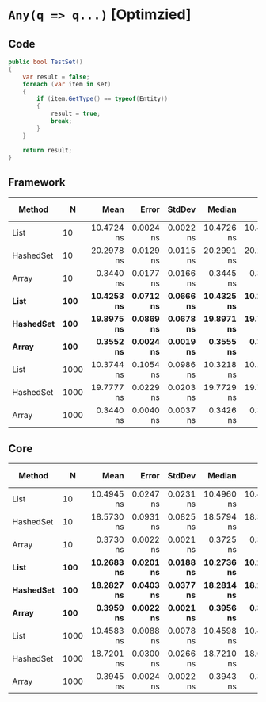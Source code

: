 # `Any(q => q...)` [Optimzied]

## Code
```csharp
public bool TestSet()
{
    var result = false;
    foreach (var item in set)
    {
        if (item.GetType() == typeof(Entity))
        {
            result = true;
            break;
        }
    }

    return result;
}
```

## Framework
|    Method |    N |       Mean |     Error |    StdDev |     Median |        Min |        Max |  Gen 0 | Gen 1 | Gen 2 | Allocated |
|---------- |----- |-----------:|----------:|----------:|-----------:|-----------:|-----------:|-------:|------:|------:|----------:|
|      List |   10 | 10.4724 ns | 0.0024 ns | 0.0022 ns | 10.4726 ns | 10.4689 ns | 10.4772 ns |      - |     - |     - |         - |
| HashedSet |   10 | 20.2978 ns | 0.0129 ns | 0.0115 ns | 20.2991 ns | 20.2730 ns | 20.3201 ns | 0.0085 |     - |     - |      40 B |
|     Array |   10 |  0.3440 ns | 0.0177 ns | 0.0166 ns |  0.3445 ns |  0.3210 ns |  0.3704 ns |      - |     - |     - |         - |
|      **List** |  **100** | **10.4253 ns** | **0.0712 ns** | **0.0666 ns** | **10.4325 ns** | **10.2712 ns** | **10.5082 ns** |      **-** |     **-** |     **-** |         **-** |
| **HashedSet** |  **100** | **19.8975 ns** | **0.0869 ns** | **0.0678 ns** | **19.8971 ns** | **19.7969 ns** | **20.0182 ns** | **0.0085** |     **-** |     **-** |      **40 B** |
|     **Array** |  **100** |  **0.3552 ns** | **0.0024 ns** | **0.0019 ns** |  **0.3555 ns** |  **0.3505 ns** |  **0.3572 ns** |      **-** |     **-** |     **-** |         **-** |
|      List | 1000 | 10.3744 ns | 0.1054 ns | 0.0986 ns | 10.3218 ns | 10.2727 ns | 10.5893 ns |      - |     - |     - |         - |
| HashedSet | 1000 | 19.7777 ns | 0.0229 ns | 0.0203 ns | 19.7729 ns | 19.7497 ns | 19.8161 ns | 0.0085 |     - |     - |      40 B |
|     Array | 1000 |  0.3440 ns | 0.0040 ns | 0.0037 ns |  0.3426 ns |  0.3404 ns |  0.3533 ns |      - |     - |     - |         - |

## Core
|    Method |    N |       Mean |     Error |    StdDev |     Median |        Min |        Max |  Gen 0 | Gen 1 | Gen 2 | Allocated |
|---------- |----- |-----------:|----------:|----------:|-----------:|-----------:|-----------:|-------:|------:|------:|----------:|
|      List |   10 | 10.4945 ns | 0.0247 ns | 0.0231 ns | 10.4960 ns | 10.4417 ns | 10.5300 ns |      - |     - |     - |         - |
| HashedSet |   10 | 18.5730 ns | 0.0931 ns | 0.0825 ns | 18.5794 ns | 18.3038 ns | 18.6469 ns | 0.0085 |     - |     - |      40 B |
|     Array |   10 |  0.3730 ns | 0.0022 ns | 0.0021 ns |  0.3725 ns |  0.3703 ns |  0.3767 ns |      - |     - |     - |         - |
|      **List** |  **100** | **10.2683 ns** | **0.0201 ns** | **0.0188 ns** | **10.2736 ns** | **10.2413 ns** | **10.3063 ns** |      **-** |     **-** |     **-** |         **-** |
| **HashedSet** |  **100** | **18.2827 ns** | **0.0403 ns** | **0.0377 ns** | **18.2814 ns** | **18.2225 ns** | **18.3479 ns** | **0.0085** |     **-** |     **-** |      **40 B** |
|     **Array** |  **100** |  **0.3959 ns** | **0.0022 ns** | **0.0021 ns** |  **0.3956 ns** |  **0.3928 ns** |  **0.4005 ns** |      **-** |     **-** |     **-** |         **-** |
|      List | 1000 | 10.4583 ns | 0.0088 ns | 0.0078 ns | 10.4598 ns | 10.4454 ns | 10.4707 ns |      - |     - |     - |         - |
| HashedSet | 1000 | 18.7201 ns | 0.0300 ns | 0.0266 ns | 18.7210 ns | 18.6736 ns | 18.7702 ns | 0.0085 |     - |     - |      40 B |
|     Array | 1000 |  0.3945 ns | 0.0024 ns | 0.0022 ns |  0.3943 ns |  0.3909 ns |  0.3993 ns |      - |     - |     - |         - |